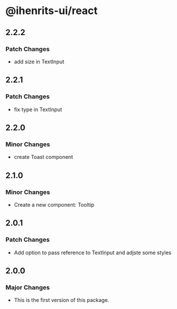 # @ihenrits-ui/react

## 2.2.2

### Patch Changes

- add size in TextInput

## 2.2.1

### Patch Changes

- fix type in TextInput

## 2.2.0

### Minor Changes

- create Toast component

## 2.1.0

### Minor Changes

- Create a new component: Tooltip

## 2.0.1

### Patch Changes

- Add option to pass reference to TextInput and adjste some styles

## 2.0.0

### Major Changes

- This is the first version of this package.
